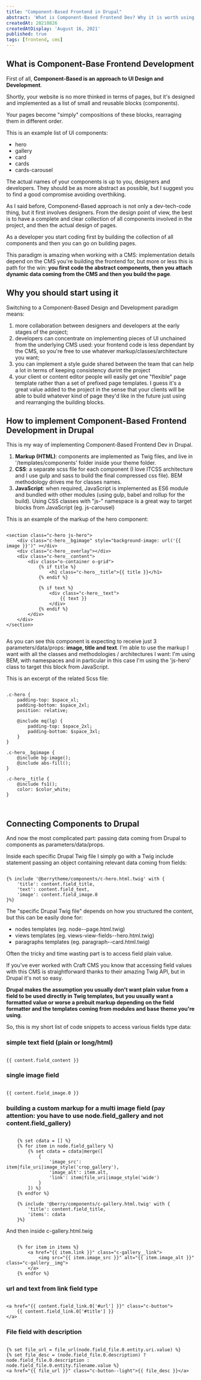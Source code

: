 ```yaml
---
title: "Component-Based Frontend in Drupal"
abstract: 'What is Component-Based Frontend Dev? Why it is worth using it? How to implement it in Drupal?'
createdAt: 20210826
createdAtDisplay: 'August 16, 2021'
published: true
tags: [frontend, cms]
---
```

## What is Component-Base Frontend Development
First of all, **Component-Based is an approach to UI Design and Development**.

Shortly, your website is no more thinked in terms of pages, but it's designed and implemented as a list of small and reusable blocks (components).

Your pages become "simply" compositions of these blocks, rearraging them in different order.

This is an example list of UI components:
- hero
- gallery
- card
- cards
- cards-carousel

The actual names of your components is up to you, designers and developers. They should be as more abstract as possible, but I suggest you to find a good compromise avoiding overthiking.

As I said before, Componend-Based approach is not only a dev-tech-code thing, but it first involves designers.
From the design point of view, the best is to have a complete and clear collection of all components involved in the project,
and then the actual design of pages.

As a developer you start coding first by building the collection of all components and then you can go on building pages.

This paradigm is amazing when working with a CMS: implementation details depend on the CMS you're building the frontend for, but more or less this is path for the win: **you first code the abstract components, then you attach dynamic data coming from the CMS and then you build the page**.


## Why you should start using it
Switching to a Component-Based Design and Development paradigm means:
1. more collaboration between designers and developers at the early stages of the project;
2. developers can concentrate on implementing pieces of UI unchained from the underlying CMS used: your frontend code is less dependant by the CMS, so you're free to use whatever markup/classes/architecture you want;
4. you can implement a style guide shared between the team that can help a lot in terms of keeping consistency durint the project
5. your client or content editor people will easily get one "flexible" page template rather than a set of prefixed page templates. I guess it's a great value added to the project in the sense that your clients will be able to build whatever kind of page they'd like in the future just using and rearranging the building blocks.



## How to implement Component-Based Frontend Development in Drupal
This is my way of implementing Component-Based Frontend Dev in Drupal.

1. **Markup (HTML)**: components are implemented as Twig files, and live in '/templates/components' folder inside your theme folder.
2. **CSS**: a separate scss file for each component (I love ITCSS architecture and I use gulp and sass to build the final compressed css file). BEM methodology drives me for classes names.
3. **JavaScript**: when required, JavaScript is implemented as ES6 module and bundled with other modules (using gulp, babel and rollup for the build). Using CSS classes with "js-" namespace is a great way to target blocks from JavaScript (eg. js-carousel)

This is an example of the markup of the hero component:
<pre><code class="twig">
&lt;section class="c-hero js-hero"&gt;
    &lt;div class="c-hero__bgimage" style="background-image: url('{{ image }}')" &gt;&lt;/div&gt;
    &lt;div class="c-hero__overlay"&gt;&lt;/div&gt;
    &lt;div class="c-hero__content"&gt;
        &lt;div class="o-container o-grid"&gt;
            {% if title %}
                &lt;h1 class="c-hero__title"&gt;{{ title }}&lt;/h1&gt;
            {% endif %}

            {% if text %}
                &lt;div class="c-hero__text"&gt;
                    {{ text }}
                &lt;/div&gt;
            {% endif %}
        &lt;/div&gt;
    &lt;/div&gt;
&lt;/section&gt;

</code></pre>
As you can see this component is expecting to receive just 3 parameters/data/props: **image, title and text**.
I'm able to use the markup I want with all the classes and methodologies / architectures I want: I'm using BEM, with namespaces and in particular in this case I'm using the 'js-hero' class to target this block from JavaScript.

This is an excerpt of the related Scss file:
<pre><code class="css">
.c-hero {
    padding-top: $space_xl;
    padding-bottom: $space_2xl;
    position: relative;

    @include mq(lg) {
        padding-top: $space_2xl;
        padding-bottom: $space_3xl;
    }
}

.c-hero__bgimage {
    @include bg-image();
    @include abs-fill();
}

.c-hero__title {
    @include fs1();
    color: $color_white;
}


</code></pre>
## Connecting Components to Drupal
And now the most complicated part: passing data coming from Drupal to components as parameters/data/props.

Inside each specific Drupal Twig file I simply go with a Twig include statement passing an object containing relevant data coming from fields:

<pre><code class="twig">
{% include '@berrytheme/components/c-hero.html.twig' with {
    'title': content.field_title,
    'text': content.field_text,
    'image': content.field_image.0
}%}
</code></pre>

The "specific Drupal Twig file" depends on how you structured the content, but this can be easily done for:
- nodes templates (eg. node--page.html.twig)
- views templates (eg. views-view-fields--hero.html.twig)
- paragraphs templates (eg. paragraph--card.html.twig)

Often the tricky and time wasting part is to access field plain value.

If you've ever worked with Craft CMS you know that accessing field values with this CMS is straightforward thanks to their amazing Twig API, but in Drupal it's not so easy.

**Drupal makes the assumption you usually don't want plain value from a field to be used directly in Twig templates, but you usually want a formatted value or worse a prebuit markup depending on the field formatter and the templates coming from modules and base theme you're using**.

So, this is my short list of code snippets to access various fields type data:
### simple text field (plain or long/html)
<pre><code class="twig">
{{ content.field_content }}
</code></pre>

### single image field
<pre><code class="twig">
{{ content.field_image.0 }}
</code></pre>

### building a custom markup for a multi image field (pay attention: you have to use node.field_gallery and not content.field_gallery)
<pre><code class="twig">
    {% set cdata = [] %}
    {% for item in node.field_gallery %}
        {% set cdata = cdata|merge([
            {
                'image_src': item|file_uri|image_style('crop_gallery'),
                'image_alt': item.alt,
                'link': item|file_uri|image_style('wide')
            }
        ]) %}
    {% endfor %}

    {% include '@berry/components/c-gallery.html.twig' with {
        'title': content.field_title,
        'items': cdata
    }%}
</code></pre>

And then inside c-gallery.html.twig
<pre><code class="twig">
    {% for item in items %}
        &lt;a href="{{ item.link }}" class="c-gallery__link"&gt;
            &lt;img src="{{ item.image_src }}" alt="{{ item.image_alt }}" class="c-gallery__img"&gt;
        &lt;/a&gt;
    {% endfor %}
</code></pre>
### url and text from link field type
<pre><code class="twig">
&lt;a href="{{ content.field_link.0['#url'] }}" class="c-button"&gt;
    {{ content.field_link.0['#title'] }}
&lt;/a&gt;
</code></pre>

### File field with description
<pre><code class="twig">
{% set file_url = file_url(node.field_file.0.entity.uri.value) %}
{% set file_desc = (node.field_file.0.description) ? node.field_file.0.description : node.field_file.0.entity.filename.value %}
&lt;a href="{{ file_url }}" class="c-button--light"&gt;{{ file_desc }}&lt;/a&gt;
</code></pre>
